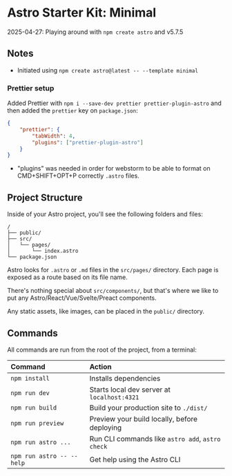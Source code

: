 # Astro Starter Kit: Minimal

2025-04-27: Playing around with `npm create astro` and v5.7.5

## Notes

- Initiated using `npm create astro@latest -- --template minimal`

### Prettier setup

Added Prettier with `npm i --save-dev prettier prettier-plugin-astro` and then added the `prettier` key on `package.json`:

```json
{
    "prettier": {
        "tabWidth": 4,
        "plugins": ["prettier-plugin-astro"]
    }
}
```
- "plugins" was needed in order for webstorm to be able to format on CMD+SHIFT+OPT+P correctly `.astro` files.

## Project Structure

Inside of your Astro project, you'll see the following folders and files:

```text
/
├── public/
├── src/
│   └── pages/
│       └── index.astro
└── package.json
```

Astro looks for `.astro` or `.md` files in the `src/pages/` directory. Each page is exposed as a route based on its file name.

There's nothing special about `src/components/`, but that's where we like to put any Astro/React/Vue/Svelte/Preact components.

Any static assets, like images, can be placed in the `public/` directory.

## Commands

All commands are run from the root of the project, from a terminal:

| Command                   | Action                                           |
| :------------------------ | :----------------------------------------------- |
| `npm install`             | Installs dependencies                            |
| `npm run dev`             | Starts local dev server at `localhost:4321`      |
| `npm run build`           | Build your production site to `./dist/`          |
| `npm run preview`         | Preview your build locally, before deploying     |
| `npm run astro ...`       | Run CLI commands like `astro add`, `astro check` |
| `npm run astro -- --help` | Get help using the Astro CLI                     |
